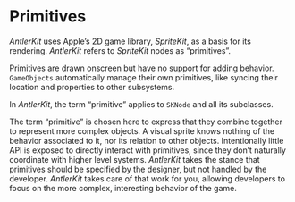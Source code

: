 # Primitives
*AntlerKit* uses Apple’s 2D game library, *SpriteKit*, as a basis for its rendering. *AntlerKit* refers to *SpriteKit* nodes as “primitives”.

Primitives are drawn onscreen but have no support for adding behavior. `GameObjects` automatically manage their own primitives, like syncing their location and properties to other subsystems.

In *AntlerKit*, the term “primitive” applies to `SKNode` and all its subclasses.

The term “primitive” is chosen here to express that they combine together to represent more complex objects. A visual sprite knows nothing of the behavior associated to it, nor its relation to other objects. Intentionally little API is exposed to directly interact with primitives, since they don’t naturally coordinate with higher level systems. *AntlerKit* takes the stance that primitives should be specified by the designer, but not handled by the developer. *AntlerKit* takes care of that work for you, allowing developers to focus on the more complex, interesting behavior of the game.